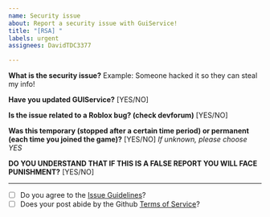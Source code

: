 ```yaml
---
name: Security issue
about: Report a security issue with GuiService!
title: "[RSA] "
labels: urgent
assignees: DavidTDC3377

---
```


**What is the security issue?**
Example: Someone hacked it so they can steal my info!

**Have you updated GUIService?**
[YES/NO]

**Is the issue related to a Roblox bug? (check devforum)**
[YES/NO]

**Was this temporary (stopped after a certain time period) or permanent (each time you joined the game)?**
[YES/NO]  *If unknown, please choose YES*

**DO YOU UNDERSTAND THAT IF THIS IS A FALSE REPORT YOU WILL FACE PUNISHMENT?**
[YES/NO]

***

<!-- LEAVE AN X ON THE SPACES BELOW TO CHOOSE YOU AGREE! -->

- [ ] Do you agree to the [Issue Guidelines](https://github.com/DavidTheRobloxDev/GuiService/wiki/Issue-Guidelines)?
- [ ] Does your post abide by the Github [Terms of Service](https://github.com/terms)?
